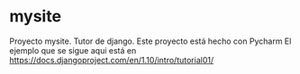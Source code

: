 # mysite
Proyecto mysite. Tutor de django. Este proyecto está hecho con Pycharm
El ejemplo que se sigue aqui está en https://docs.djangoproject.com/en/1.10/intro/tutorial01/

